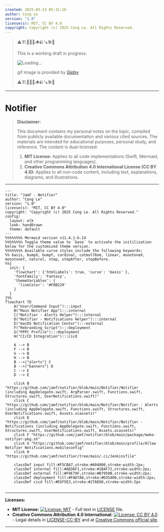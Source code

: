 ```yaml
---
created: 2025-03-23 05:31:26
author: Cong Le
version: "1.0"
license(s): MIT, CC BY 4.0
copyright: Copyright (c) 2025 Cong Le. All Rights Reserved.
---
```


> ⚠️🏗️🚧🦺🧱🪵🪨🪚🛠️👷
> 
> This is a working draft in progress.
> 
> ![Loading...](https://media3.giphy.com/media/v1.Y2lkPTc5MGI3NjExeGNsOXdrYjc0ZWFteWI4eGx5anAzaW5iZjRmd3F4NGpueTVudHFjNSZlcD12MV9pbnRlcm5hbF9naWZfYnlfaWQmY3Q9Zw/ZO9b1ntYVJmjZlsWlm/giphy.gif)
> 
> gif image is provided by [Giphy](https://giphy.com)
> 
> ⚠️🏗️🚧🦺🧱🪵🪨🪚🛠️👷

----



# Notifier
> **Disclaimer:**
>
> This document contains my personal notes on the topic,
> compiled from publicly available documentation and various cited sources.
> The materials are intended for educational purposes, personal study, and reference.
> The content is dual-licensed:
> 1. **MIT License:** Applies to all code implementations (Swift, Mermaid, and other programming languages).
> 2. **Creative Commons Attribution 4.0 International License (CC BY 4.0):** Applies to all non-code content, including text, explanations, diagrams, and illustrations.
---




```mermaid
---
title: "JamF - Notifier"
author: "Cong Le"
version: "1.0"
license(s): "MIT, CC BY 4.0"
copyright: "Copyright (c) 2025 Cong Le. All Rights Reserved."
config:
  layout: elk
  look: handDrawn
  theme: default
---
%%%%%%%% Mermaid version v11.4.1-b.14
%%%%%%%% Toggle theme value to `base` to activate the initilization below for the customized theme version.
%%%%%%%% Available curve styles include the following keywords:
%% basis, bumpX, bumpY, cardinal, catmullRom, linear, monotoneX, monotoneY, natural, step, stepAfter, stepBefore.
%%{
  init: {
    'flowchart': {'htmlLabels': true, 'curve': 'basis' },
    'fontFamily': 'Fantasy',
    'themeVariables': {
      'lineColor': '#F8B229'
    }
  }
}%%
flowchart TD
    A("User/Command Input"):::input
    B("Main Notifier App"):::internal
    C("Notifier - Alerts Helper"):::internal
    D("Notifier - Notifications Helper"):::internal
    E("macOS Notification Center"):::external
    F("Rebranding Script"):::deployment
    G("PPPC Profile"):::deployment
    H("CI/CD Integration"):::cicd

    A --> B
    F --> B
    G --> B
    H --> B
    B -->|"alerts"| C
    B -->|"banners"| D
    C --> E
    D --> E

    click B "https://github.com/jamf/notifier/blob/main/Notifier/Notifier (including AppDelegate.swift, ArgParser.swift, Functions.swift, Structures.swift, UserNotifications.swift)"
    click C "https://github.com/jamf/notifier/blob/main/Notifier/Notifier - Alerts (including AppDelegate.swift, Functions.swift, Structures.swift, UserNotifications.swift, Assets.xcassets)"
    click D "https://github.com/jamf/notifier/blob/main/Notifier/Notifier - Notifications (including AppDelegate.swift, Functions.swift, Structures.swift, UserNotifications.swift, Assets.xcassets)"
    click F "https://github.com/jamf/notifier/blob/main/package/make-notifier-pkg.sh"
    click G "https://github.com/jamf/notifier/blob/main/profile/Allow Notifier Notifications.mobileconfig"
    click H "https://github.com/jamf/notifier/tree/main/.ci/Jenkinsfile"

    classDef input fill:#F5CBA7,stroke:#A04000,stroke-width:2px;
    classDef internal fill:#AED6F1,stroke:#1B4F72,stroke-width:2px;
    classDef external fill:#F9E79F,stroke:#B7950B,stroke-width:2px;
    classDef deployment fill:#FAD7A0,stroke:#D35400,stroke-width:2px;
    classDef cicd fill:#D5F5E3,stroke:#27AE60,stroke-width:2px
    
```


---
**Licenses:**

- **MIT License:**  [![License: MIT](https://img.shields.io/badge/License-MIT-yellow.svg)](LICENSE) - Full text in [LICENSE](LICENSE) file.
- **Creative Commons Attribution 4.0 International:** [![License: CC BY 4.0](https://licensebuttons.net/l/by/4.0/88x31.png)](LICENSE-CC-BY) - Legal details in [LICENSE-CC-BY](LICENSE-CC-BY) and at [Creative Commons official site](http://creativecommons.org/licenses/by/4.0/).

---
